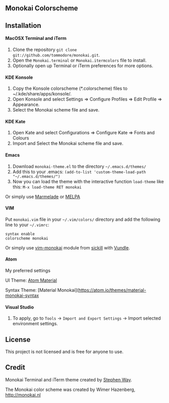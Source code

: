 Monokai Colorscheme
----------------

## Installation

#### MacOSX Terminal and iTerm

1. Clone the repository `git clone git://github.com/tommodore/monokai.git`.
2. Open the `Monokai.terminal` or `Monokai.itermcolors` file to install.
3. Optionally open up Terminal or iTerm  preferences for more options.

#### KDE Konsole

1. Copy the Konsole colorscheme (*.colorscheme) files to ~/.kde/share/apps/konsole/.
2. Open Konsole and select Settings => Configure Profiles => Edit Profile => Appearance.
3. Select the Monokai scheme file and save.

#### KDE Kate

1. Open Kate and select Configurations => Configure Kate => Fonts and Colours
2. Import and Select the Monokai scheme file and save.

#### Emacs

1. Download `monokai-theme.el` to the directory `~/.emacs.d/themes/`
2. Add this to your .emacs: `(add-to-list 'custom-theme-load-path "~/.emacs.d/themes/")`
3. Now you can load the theme with the interactive function `load-theme` like this: `M-x load-theme RET monokai`

Or simply use [Marmelade](http://marmalade-repo.org/) or [MELPA](http://melpa.milkbox.net/)

#### VIM

Put `monokai.vim` file in your `~/.vim/colors/` directory and add the following line to your `~/.vimrc`:

    syntax enable
    colorscheme monokai


Or simply use [vim-monokai](https://github.com/sickill/vim-monokai) module from [sickill](https://github.com/sickill) with [Vundle](https://github.com/gmarik/Vundle.vim).

#### Atom

My preferred settings

UI Theme: [Atom Material](https://atom.io/themes/atom-material-ui)

Syntax Theme: [Material Monokai](https://atom.io/themes/material-monokai-syntax

#### Visual Studio

1. To apply, go to `Tools` -> `Import and Export Settings` -> Import selected environment settings.

## License

This project is not licensed and is free for anyone to use.

## Credit

Monokai Terminal and iTerm theme created by [Stephen Way](https://github.com/stephenway).

The Monokai color scheme was created by Wimer Hazenberg, http://monokai.nl

